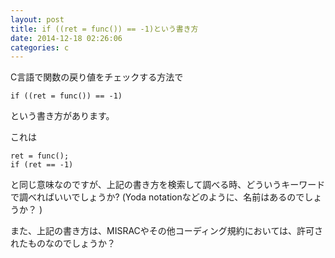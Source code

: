 ```yaml
---
layout: post
title: if ((ret = func()) == -1)という書き方
date: 2014-12-18 02:26:06
categories: c
---
```

<!-- {% raw %} -->
<p>C言語で関数の戻り値をチェックする方法で</p>

<pre><code>if ((ret = func()) == -1)
</code></pre>

<p>という書き方があります。</p>

<p>これは</p>

<pre><code>ret = func();
if (ret == -1)
</code></pre>

<p>と同じ意味なのですが、上記の書き方を検索して調べる時、どういうキーワードで調べればいいでしょうか? (Yoda notationなどのように、名前はあるのでしょうか？ )</p>

<p>また、上記の書き方は、MISRACやその他コーディング規約においては、許可されたものなのでしょうか？</p>
<!-- {% endraw %} -->
